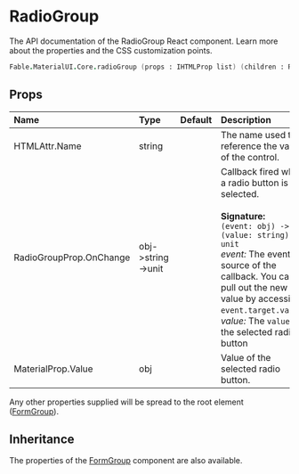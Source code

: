 # RadioGroup

<p class="description">The API documentation of the RadioGroup React component. Learn more about the properties and the CSS customization points.</p>

```fsharp
Fable.MaterialUI.Core.radioGroup (props : IHTMLProp list) (children : ReactElement list) : ReactElement
```



## Props

| Name | Type | Default | Description |
|:-----|:-----|:--------|:------------|
| <span class="prop-name">HTMLAttr.Name</span> | <span class="prop-type">string</span> |   | The name used to reference the value of the control. |
| <span class="prop-name">RadioGroupProp.OnChange</span> | <span class="prop-type">obj->string->unit</span> |   | Callback fired when a radio button is selected.<br><br>**Signature:**<br>`(event: obj) -> (value: string) -> unit`<br>*event:* The event source of the callback. You can pull out the new value by accessing `event.target.value`.<br>*value:* The `value` of the selected radio button |
| <span class="prop-name">MaterialProp.Value</span> | <span class="prop-type">obj</span> |   | Value of the selected radio button. |

Any other properties supplied will be spread to the root element ([FormGroup](#/api/form-group)).

## Inheritance

The properties of the [FormGroup](#/api/form-group) component are also available.
<!-- You can take advantage of this behavior to [target nested components](/guides/api/#spread). -->

<!--## Demos-->

<!--- [Selection Controls](/demos/selection-controls/)-->

